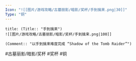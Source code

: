 ```yaml
---
Icon: "![[图片/游戏攻略/古墓丽影/暗影/奖杯/手到擒来.png|30]]"
Type: "铜"
---
```

```ad-common-bronze-trophy
title: (Title:: "手到擒来")
![[图片/游戏攻略/古墓丽影/暗影/奖杯/手到擒来.png|100]]

(Comment:: "以手到擒来难度完成 “Shadow of the Tomb Raider”")
```

#古墓丽影/暗影/奖杯 #奖杯 #铜

